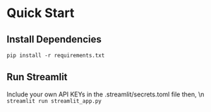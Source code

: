 # Quick Start

## Install Dependencies
```pip install -r requirements.txt```

## Run Streamlit
Include your own API KEYs in the .streamlit/secrets.toml file then, \n
```streamlit run streamlit_app.py```
